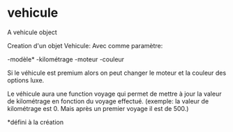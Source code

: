 # vehicule
A vehicule object

Creation d'un objet Vehicule:
Avec comme paramètre:

-modèle*
-kilométrage
-moteur
-couleur

Si le véhicule est premium alors on peut changer le moteur et la couleur des options luxe.

Le véhicule aura une function voyage qui permet de mettre à jour la valeur de kilométrage en fonction du voyage effectué. (exemple: la valeur de kilométrage est 0. Mais après un premier voyage il est de 500.)

*défini à la création
